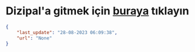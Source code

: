 # Dizipal'a gitmek için [buraya](None) tıklayın
    
```json
{
    "last_update": "28-08-2023 06:09:38",
    "url": "None"
}
```